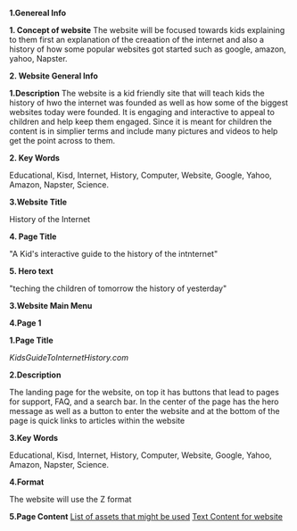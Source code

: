 **1.Genereal Info**
  
 **1. Concept of website**
         The website will be focused towards kids explaining to them first an explanation of the creaation of the internet and also a history of how some popular websites got 
         started such as google, amazon, yahoo, Napster. 
 
 **2. Website General Info** 
    
   **1.Description**
      The website is a kid friendly site that will teach kids the history of hwo the internet was founded as well as how some of the biggest websites today were founded. It is
      engaging and interactive to appeal to children and help keep them engaged. Since it is meant for children the content is in simplier terms and include many pictures and 
      videos to help get the point across to them.
   
   **2. Key Words**
      
   Educational, Kisd, Internet, History, Computer, Website, Google, Yahoo, Amazon, Napster, Science.
   
   **3.Website Title** 
      
   History of the Internet 
    
   **4. Page Title**
       
   "A Kid's interactive guide to the history of the intnternet"
    
   **5. Hero text** 
       
   "teching the children of tomorrow the history of yesterday"
  
  **3.Website Main Menu**
 
 **4.Page 1**
   
   **1.Page Title**
    
   *KidsGuideToInternetHistory.com*
    
   **2.Description**
    
   The landing page for the website, on top it has buttons that lead to pages for support, FAQ, and a search bar. In the center of the page has the hero message as well as a button to enter the website and at the bottom of the page is quick links to articles within the website
   
   **3.Key Words**
    
   Educational, Kisd, Internet, History, Computer, Website, Google, Yahoo, Amazon, Napster, Science.
     
   **4.Format**
  
  The website will use the Z format
  
  **5.Page Content**
  [List of assets that might be used](https://github.com/Shronis/IS-601Website/blob/main/Assets.md)
  [Text Content for website](https://github.com/Shronis/IS-601Website/blob/main/Content.md)
     
     
     
     
     
     
     
     
     
     
     
     
     
     
